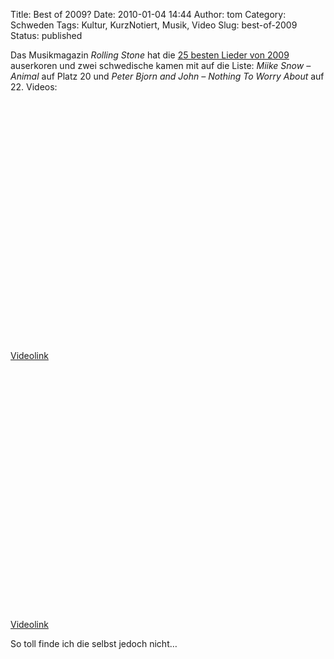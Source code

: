 Title: Best of 2009?
Date: 2010-01-04 14:44
Author: tom
Category: Schweden
Tags: Kultur, KurzNotiert, Musik, Video
Slug: best-of-2009
Status: published

Das Musikmagazin *Rolling Stone* hat die [25 besten Lieder von
2009](http://www.rollingstone.com/news/story/31364221/the_25_best_songs_of_2009/6)
auserkoren und zwei schwedische kamen mit auf die Liste: *Miike Snow –
Animal* auf Platz 20 und *Peter Bjorn and John – Nothing To Worry About*
auf 22. Videos: <!--more nach dem Klick &raquo;-->

<p>
<object width="480" height="385">
<param name="movie" value="http://www.youtube-nocookie.com/v/niKT-kJfUz4&amp;hl=sv_SE&amp;fs=1&amp;"></param><param name="allowFullScreen" value="true"></param><param name="allowscriptaccess" value="always"></param>

<embed src="http://www.youtube-nocookie.com/v/niKT-kJfUz4&amp;hl=sv_SE&amp;fs=1&amp;" type="application/x-shockwave-flash" allowscriptaccess="always" allowfullscreen="true" width="480" height="385">
</embed>
</object>
  
[Videolink](http://www.youtube.com/watch?v=niKT-kJfUz4)

</p>
<p>
<object width="480" height="385">
<param name="movie" value="http://www.youtube-nocookie.com/v/GwcaQ3qJ88U&amp;hl=sv_SE&amp;fs=1&amp;"></param><param name="allowFullScreen" value="true"></param><param name="allowscriptaccess" value="always"></param>

<embed src="http://www.youtube-nocookie.com/v/GwcaQ3qJ88U&amp;hl=sv_SE&amp;fs=1&amp;" type="application/x-shockwave-flash" allowscriptaccess="always" allowfullscreen="true" width="480" height="385">
</embed>
</object>
  
[Videolink](http://www.youtube.com/watch?v=GwcaQ3qJ88U)

</p>
So toll finde ich die selbst jedoch nicht…

